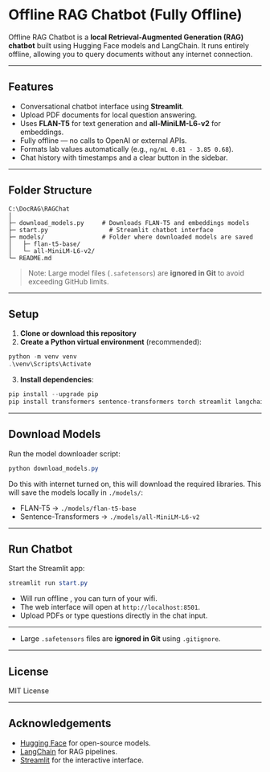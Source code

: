 # Offline RAG Chatbot (Fully Offline)

Offline RAG Chatbot is a **local Retrieval-Augmented Generation (RAG) chatbot** built using Hugging Face models and LangChain.
It runs entirely offline, allowing you to query documents without any internet connection.

---

## Features

* Conversational chatbot interface using **Streamlit**.
* Upload PDF documents for local question answering.
* Uses **FLAN-T5** for text generation and **all-MiniLM-L6-v2** for embeddings.
* Fully offline — no calls to OpenAI or external APIs.
* Formats lab values automatically (e.g., `ng/mL 0.81 - 3.85 0.68`).
* Chat history with timestamps and a clear button in the sidebar.

---

## Folder Structure

```
C:\DocRAG\RAGChat
│
├─ download_models.py     # Downloads FLAN-T5 and embeddings models
├─ start.py                 # Streamlit chatbot interface
├─ models/                # Folder where downloaded models are saved
│   ├─ flan-t5-base/
│   └─ all-MiniLM-L6-v2/
└─ README.md
```

> Note: Large model files (`.safetensors`) are **ignored in Git** to avoid exceeding GitHub limits.

---

## Setup

1. **Clone or download this repository**
2. **Create a Python virtual environment** (recommended):

```powershell
python -m venv venv
.\venv\Scripts\Activate
```

3. **Install dependencies**:

```powershell
pip install --upgrade pip
pip install transformers sentence-transformers torch streamlit langchain faiss-cpu pytz langchain-community langchain-huggingface
```

---

## Download Models

Run the model downloader script:

```powershell
python download_models.py
```
Do this with internet turned on, this will download the required libraries.
This will save the models locally in `./models/`:

* FLAN-T5 → `./models/flan-t5-base`
* Sentence-Transformers → `./models/all-MiniLM-L6-v2`

---

## Run Chatbot

Start the Streamlit app:

```powershell
streamlit run start.py
```
* Will run offline , you can turn of your wifi.
* The web interface will open at `http://localhost:8501`.
* Upload PDFs or type questions directly in the chat input.

---

* Large `.safetensors` files are **ignored in Git** using `.gitignore`.

---

## License

MIT License

---

## Acknowledgements

* [Hugging Face](https://huggingface.co/) for open-source models.
* [LangChain](https://www.langchain.com/) for RAG pipelines.
* [Streamlit](https://streamlit.io/) for the interactive interface.
